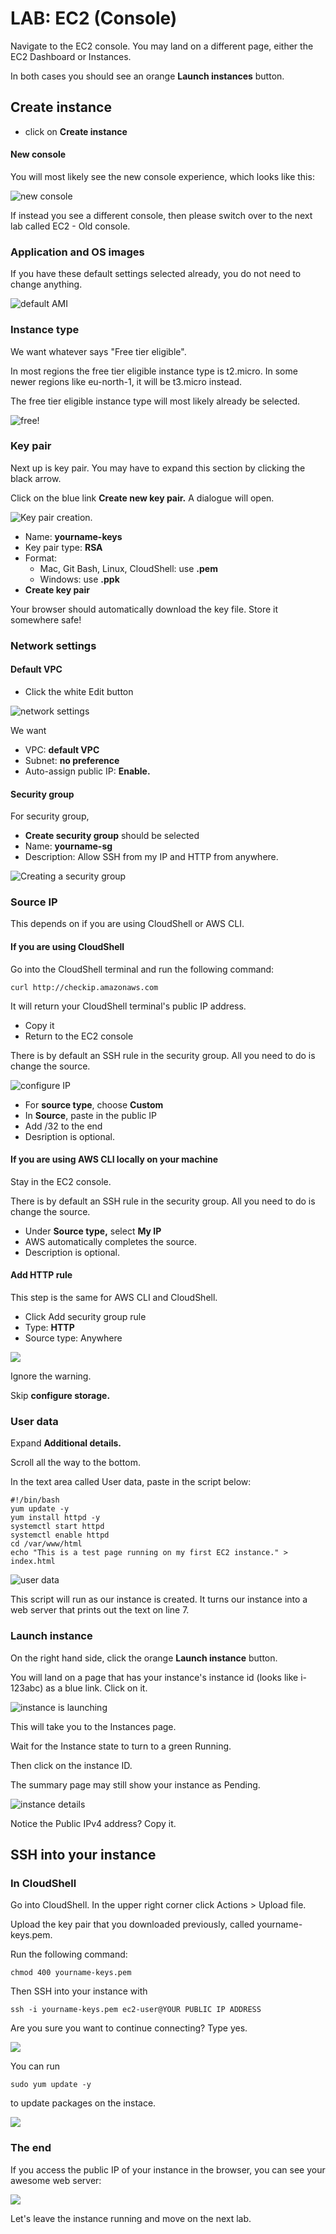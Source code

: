 # LAB: EC2 (Console)

Navigate to the EC2 console. You may land on a different page, either the EC2 Dashboard or Instances.&#x20;

In both cases you should see an orange **Launch instances** button.&#x20;

## Create instance

* click on **Create instance**

#### New console

You will most likely see the new console experience, which looks like this:&#x20;

![new console ](<../../.gitbook/assets/image (407) (1).png>)

If instead you see a different console, then please switch over to the next lab called EC2 - Old console.&#x20;

### Application and OS images

If you have these default settings selected already, you do not need to change anything.

![default AMI ](<../../.gitbook/assets/image (230).png>)

### Instance type&#x20;

We want whatever says "Free tier eligible".&#x20;

In most regions the free tier eligible instance type is t2.micro. In some newer regions like eu-north-1, it will be t3.micro instead.&#x20;

The free tier eligible instance type will most likely already be selected.&#x20;

![free!](<../../.gitbook/assets/image (450) (1).png>)

### Key pair

Next up is key pair. You may have to expand this section by clicking the black arrow.&#x20;

Click on the blue link **Create new key pair.** A dialogue will open.&#x20;

![Key pair creation. ](<../../.gitbook/assets/image (301).png>)

* Name: **yourname-keys**
* Key pair type: **RSA**
* Format:&#x20;
  * Mac, Git Bash, Linux, CloudShell: use **.pem**
  * Windows: use **.ppk**
* **Create key pair**

Your browser should automatically download the key file. Store it somewhere safe!&#x20;

### Network settings

#### Default VPC

* Click the white Edit button&#x20;

![network settings](<../../.gitbook/assets/image (171).png>)

We want&#x20;

* VPC: **default VPC**
* Subnet: **no preference**
* Auto-assign public IP: **Enable.**&#x20;

#### Security group&#x20;

For security group,&#x20;

* **Create security group** should be selected
* Name: **yourname-sg**
* Description: Allow SSH from my IP and HTTP from anywhere.

![Creating a security group](<../../.gitbook/assets/image (468).png>)

### Source IP&#x20;

This depends on if you are using CloudShell or AWS CLI.&#x20;

#### If you are using CloudShell&#x20;

Go into the CloudShell terminal and run the following command:

```
curl http://checkip.amazonaws.com
```

It will return your CloudShell terminal's public IP address.&#x20;

* Copy it
* Return to the EC2 console

There is by default an SSH rule in the security group. All you need to do is change the source.&#x20;

![configure IP ](<../../.gitbook/assets/image (167).png>)

* For **source type**, choose **Custom**&#x20;
* In **Source**, paste in the public IP&#x20;
* Add /32 to the end
* Desription is optional.&#x20;

#### If you are using AWS CLI locally on your machine&#x20;

Stay in the EC2 console.&#x20;

There is by default an SSH rule in the security group. All you need to do is change the source.&#x20;

* Under **Source type,** select **My IP**
* AWS automatically completes the source.
* Description is optional.&#x20;

#### Add HTTP rule

This step is the same for AWS CLI and CloudShell.&#x20;

* Click Add security group rule&#x20;
* Type: **HTTP**&#x20;
* Source type: Anywhere

![](<../../.gitbook/assets/image (250).png>)

Ignore the warning.&#x20;

Skip **configure storage.**&#x20;

### User data

Expand **Additional details.**&#x20;

Scroll all the way to the bottom.&#x20;

In the text area called User data, paste in the script below:

```
#!/bin/bash
yum update -y
yum install httpd -y
systemctl start httpd
systemctl enable httpd
cd /var/www/html
echo "This is a test page running on my first EC2 instance." > index.html
```

![user data](<../../.gitbook/assets/image (143) (1).png>)

This script will run as our instance is created. It turns our instance into a web server that prints out the text on line 7.&#x20;

### Launch instance

On the right hand side, click the orange **Launch instance** button.&#x20;

You will land on a page that has your instance's instance id (looks like i-123abc) as a blue link. Click on it.&#x20;

![instance is launching](<../../.gitbook/assets/image (290).png>)

This will take you to the Instances page.&#x20;

Wait for the Instance state to turn to a green Running.

Then click on the instance ID.

The summary page may still show your instance as Pending.&#x20;

![instance details](<../../.gitbook/assets/image (193).png>)

Notice the Public IPv4 address? Copy it.&#x20;

## SSH into your instance

### In CloudShell

Go into CloudShell. In the upper right corner click Actions > Upload file.&#x20;

Upload the key pair that you downloaded previously, called yourname-keys.pem.&#x20;

Run the following command:

```
chmod 400 yourname-keys.pem
```

Then SSH into your instance with&#x20;

```
ssh -i yourname-keys.pem ec2-user@YOUR PUBLIC IP ADDRESS
```

Are you sure you want to continue connecting? Type yes.&#x20;

![](<../../.gitbook/assets/image (289).png>)

You can run&#x20;

```
sudo yum update -y
```

to update packages on the instace.&#x20;

![](<../../.gitbook/assets/image (121).png>)

### The end&#x20;

If you access the public IP of your instance in the browser, you can see your awesome web server:

![](<../../.gitbook/assets/image (262).png>)

Let's leave the instance running and move on the next lab.&#x20;
